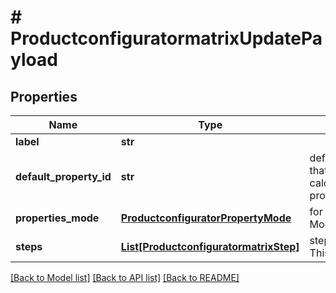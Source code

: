 # # ProductconfiguratormatrixUpdatePayload


## Properties 


Name | Type | Description | Notes
------------ | ------------- | ------------- | -------------
**label**| **str** |   | [optional]
**default_property_id**| **str** | default_property_id is the id of the property that will be used as the starting point to calculate the differences between the properties.  | [optional]
**properties_mode**| [**ProductconfiguratorPropertyMode**](ProductconfiguratorPropertyMode.md) |  for more information please, see Model/ProductconfiguratorPropertyMode.php  | [optional]
**steps**| [**List[ProductconfiguratormatrixStep]**](ProductconfiguratormatrixStep.md) | steps are the same as in the create request. This is a full replacement.  | [optional]


[[Back to Model list]](../../README.md#models) [[Back to API list]](../../README.md#endpoints) [[Back to README]](../../README.md)


